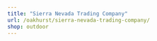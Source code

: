 ```yaml
---
title: "Sierra Nevada Trading Company"
url: /oakhurst/sierra-nevada-trading-company/
shop: outdoor
---
```

